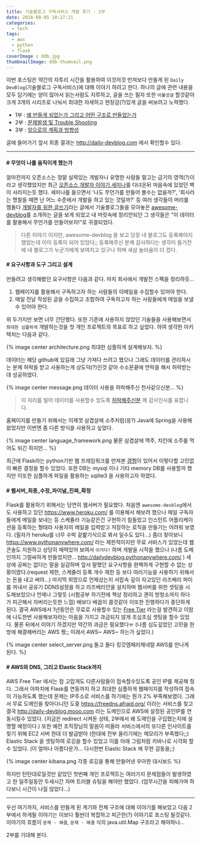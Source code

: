 ```yaml
---
title: 기술블로그 구독서비스 개발 후기 - 1부
date: 2018-08-05 10:27:21
categories:
  - tech
tags: 
  - aws
  - python
  - flask
coverImage : ddb.jpg
thumbnailImage: ddb-thumnail.png
---
```

이번 포스팅은 약간의 자투리 시간을 활용하여 이것저것 만져보다 만들게 된 `Daily DevBlog`(기술블로그 구독서비스)에 대해 이야기 하려고 한다. <!-- more -->
하나의 글에 관련 내용을 모두 담기에는 양이 많아서 읽는사람도 지루하고, 글을 쓰는 필자 또한 `어불성설` 할것같아 크게 3개의 시리즈로 나눠서 최대한 자세하고 현장감(?)있게 글을 써보려고 노력했다.

- 1부 : [왜 만들게 되었는가 그리고 어떤 구조로 만들었는가](https://taetaetae.github.io/2018/08/05/daily-dev-blog-1/)
- 2부 : [문제발생 및 Trouble Shooting](https://taetaetae.github.io/2018/08/09/daily-dev-blog-2/)
- 3부 : [앞으로의 계획과 방향성](https://taetaetae.github.io/2019/02/17/daily-dev-blog-3/)

글에 들어가기 앞서 최종 결과는 http://daily-devblog.com 에서 확인할수 있다.

---
#### # 무엇이 나를 움직이게 했는가
얼마전까지 오픈소스는 정말 실력있는 개발자나 유명한 사람들 말고는 금기의 영역(?)이라고 생각했었지만 최근 [오픈소스 개발자 이야기 세미나](https://taetaetae.github.io/2018/07/01/open-source-software-develpoer-story-review/)를 다녀온뒤 마음속에 있었던 벽이 사라지는듯 했다. 세미나를 들으면서 '나도 무언가를 만들어 볼수는 없을까?', '회사라는 명찰을 떼면 난 어느 수준에서 개발을 하고 있는 것일까?' 등 여러 생각들이 머리를 멤돌다 [개발자를 위한 글쓰기](https://www.slideshare.net/zzsza/intro-102870757)라는 글에서 기술블로그들을 모아놓은 [awesome-devblog](https://awesome-devblog.herokuapp.com)를 소개하는 글을 보게 되었고 내 머릿속에 정리안되던 그 생각들은 "이 데이터를 활용해서 무언가를 만들어보자!"로 귀결되었다. 

> 다른 이야기 이지만, awesome-devblog 을 보고 당장 내 블로그도 등록해야지 했었는데 이미 등록이 되어 있었다;; 등록해주신 분께 감사하다는 생각이 들기전에 내 블로그가 누군가에게 보여지고 있구나 하며 새삼 놀라움이 더 컸다.

#### # 요구사항과 도구 그리고 설계
만들려고 생각해봤던 요구사항은 다음과 같다. 마치 회사에서 개발전 스펙을 정리하듯...
1. 웹페이지를 활용해서 구독하고자 하는 사람들의 이메일을 수집할수 있어야 한다.
2. 매일 전날 작성된 글을 수집하고 조합하여 구독하고자 하는 사람들에게 메일을 보낼수 있어야 한다.

위 두가지만 보면 너무 간단했다. 또한 기존에 사용하지 않았던 기술들을 사용해보면서 `최대한 심플하게` 개발하는것을 첫 개인 프로젝트의 목표로 하고 싶었다. 하여 생각한 아키텍처는 다음과 같다.

{% image center architecture.png 최대한 심플하게 설계해보자. %}

데이터는 해당 github에 있길래 그냥 가져다 쓰려고 했으나 그래도 데이터를 관리하시는 분께 허락을 받고 사용하는게 상도덕(?)인것 같아 수소문끝에 연락을 해서 허락받는데 성공하였다.

{% image center message.png 데이터 사용을 허락해주신 천사같으신분... %}

> 이 자리를 빌어 데이터를 사용할수 있도록 [허락해주신분](https://www.facebook.com/sarojaba) 께 감사인사를 표합니다.

홈페이지를 만들기 위해서는 이제껏 삼겹살에 소주처럼(응?) Java에 Spring을 사용해 왔었지만 이번엔 좀 다른 방식을 사용하고 싶었다. 

{% image center language_framework.png 물론 삼겹살에 맥주, 치킨에 소주를 먹어도 되긴 하지만... %}

최근에 Flask라는 python기반 웹 프레임워크를 만져본 [경험](https://taetaetae.github.io/2018/06/29/simple-web-server-flask-apache/)이 있어서 이렇다할 고민없이 빠른 결정을 할수 있었다. 또한 DB는 mysql 이나 기타 memory DB를 사용할까 했지만 이또한 심플하게 파일을 활용하는 sqlite3 을 사용하고자 하였다.

#### # 웹서버\_최종\_수정\_파이널\_진짜\_확정
Flask를 활용하기 위해서는 당연히 웹서버가 필요했다. 처음엔 `awesome-devblog`에서도 사용하고 있던 https://www.heroku.com/ 를 이용해서 해보려 했으나 매일 구독자들에게 메일을 보내는 등 스케쥴러 기능같은건 구현하기 힘들었고 인스턴트 어플리케이션을 등록하는 형태라 사용자의 메일을 입력받고 저장하는 로직을 만들기는 어려워 보였다. (필자가 heroku를 너무 수박 겉핥기식으로 봐서 일수도 있다...) 
좀더 찾아보니 https://www.pythonanywhere.com/ 라는 제한적이지만 무료 서비스가 있었는데 웹콘솔도 지원하고 상당히 매력있어 보여서 `이거다!` 하며 개발을 시작을 했으나 (나름 도메인까지 그럴싸하게 만들었지만... http://dailydevblog.pythonanywhere.com/ ) 세상에 공짜는 없다는 말을 실감하며 앞서 말했던 요구사항을 완벽하게 구현할 수 없는 상황이였다.(request 제한, 스케쥴러 등록 개수 제한 등 보다 여러기능을 사용하기 위해서는 돈을 내고 써야...)
마지막 희망으로 언제샀는지 서랍속 깊이 자고있던 라즈베리 파이를 꺼내서 공유기 DDNS설정을 하고 라즈베리안을 설치하며 웹서버를 위한 셋팅을 시도해보았으나 언제나 그렇듯 (시험공부 하기전에 책상 정리하고 괜히 방청소까지 하다가 피곤해서 자버리는듯한 느낌) 배보다 배꼽이 클것같아 이또한 진행하다가 중단하게 된다.
결국 AWS에서 1년동안은 무료로 사용할수 있는 [Free Tier](https://aws.amazon.com/ko/free/) 라는걸 발견하고 이참에 나도한번 사용해보자라는 마음을 가지고 과금되지 않게 조심조심 셋팅을 할수 있었다. 물론 뒤에서 이야기 하겠지만 약간의 과금은 필요했다ㅠ (나름 심도깊었던 고민을 한방에 해결해버리는 AWS 짱;; 이래서 AWS~ AWS~ 하는가 싶었다.)

{% image center select_server.png 돌고 돌다 킹갓엠페러제네럴 AWS를 만나게 된다. %}

#### # AWS와 DNS, 그리고 Elastic Stack까지

AWS Free Tier 에서는 참 고맙게도 다른사람들이 접속할수있도록 공인 IP를 제공해 줬다. 그래서 아파치에 Flask를 연동까지 하고 최대한 심플하게 웹페이지를 작성하여 접속이 가능하도록 했는데 문제는 IP주소로 서비스를 하기에는 뭔가 2% 부족해보였다. 그래서 무료 도메인을 찾아다니던 도중 https://freedns.afraid.org/ 이라는 서비스를 찾고 결국 http://daily-devblog.mooo.com 라는 도메인으로 AWS에 설정된 공인IP를 연동시킬수 있었다. (지금은 redirect 시켜둔 상태, 2부에서 왜 도메인을 구입했는지에 설명할 예정이다.)
또한 예전 조직장님의 말씀이 떠올라 서비스에서의 또다른 인사이트를 찾기 위해 EC2 서버 한대 더 발급받아 (한대에 전부 올리기에는 메모리가 부족했다;;) Elastic Stack 을 셋팅하여 로깅을 할수 있었고 이를 아래 그림처럼 키바나로 시각화 할수 있었다. (이 얼마나 아름다운가... 다시한번 Elastic Stack 에 무한 감동을;;)

{% image center kibana.png 각종 로깅을 통해 만들어낸 우아한 대시보드 %}

하지만 탄탄대로일것만 같았던 첫번째 개인 프로젝트는 여러가지 문제점들이 발생하였고 한 일주일동안 두세시간 자며 트러블 슈팅을 해야만 했었다. (업무시간을 피해가며 하다보니 시간이 나질 않았다...)

--- 

우선 여기까지, 서비스를 만들게 된 계기와 전체 구조에 대해 이야기를 해보았고 다음 2부에서 하게될 이야기는 이보다 훨씬더 복잡하고 피곤한(?) 이야기로 포스팅 될것같다. 이야기의 흐름이 `문제 - 해결`, `문제 - 해결` 식의 java.util.Map 구조라고 해야하나...

2부를 기대해 본다.